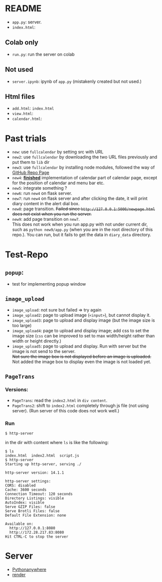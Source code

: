 # README

- `app.py`: server.
- `index.html`:

## Colab only
- `run.py`: run the server on colab

## Not used
- `server.ipynb`: ipynb of `app.py` (mistakenly created but not used.)

## Html files
- `add.html`: `index.html`
- `view.html`: 
- `calendar.html`: 


# Past trials
- `new`: use `fullcalendar` by setting src with URL  
- `new2`: use `fullcalendar` by downloading the two URL files previously and put them to `lib` dir  
- `new3`: use `fullcalendar` by installing node modules, followed the way of [GitHub Repo Page](https://github.com/fullcalendar/fullcalendar)  
- `new4`: <u>__finished__</u> implementation of calendar part of calendar page, except for the position of calendar and menu bar etc.
- `new5`: integrate something ?  
- `new6`: run `new4` on flask server.  
- `new7`: run `new4` on flask server and after clicking the date, it will print diary content in the alert dial box.  
- `new8`: page transition. ~~Failed since `http://127.0.0.1:5000/newpage.html` does not exist when you run the server.~~
- `new9`: add page transition on `new7`.  
This does not work when you run app.py with not under current dir, such as `python new9/app.py` (when you are in the root directory of this repo.). You can run, but it fails to get the data in `diary_data` directory.

# Test-Repo
## `popup`:
- test for implementing popup window

## `image_upload`
- `image_upload`: not sure but failed => try again
- `image_upload2`: page to upload image (`<input>`), but cannot display it.
- `image_upload3`: page to upload and display image (but the image size is too large)
- `image_upload4`: page to upload and display image; add css to set the image size 
(`css` can be improved to set to max width/height rather than width or height directly.)
- `image_upload5`: page to upload and display. Run with server but the image is not send to the server.   
~~Not sure the image box is not displayed before an image is uploaded.~~  
Not added the image box to display even the image is not loaded yet.

## `PageTrans`
### Versions:
- `PageTrans`: read the `index2.html` in `div content`.
- `PageTrans2`: shift to `index2.html` completely through js file (not using server). (Run server of this code does not work well.)

### Run 
```shell
$ http-server
```
in the dir with content where `ls` is like the following:

```
$ ls
index.html  index2.html  script.js
$ http-server
Starting up http-server, serving ./

http-server version: 14.1.1

http-server settings:
CORS: disabled
Cache: 3600 seconds
Connection Timeout: 120 seconds
Directory Listings: visible
AutoIndex: visible
Serve GZIP Files: false
Serve Brotli Files: false
Default File Extension: none

Available on:
  http://127.0.0.1:8080
  http://172.28.217.83:8080
Hit CTRL-C to stop the server
```

# Server
- [Pythonanywhere](https://qiita.com/probabilityhill/items/678f77dc96ccad47c401)
- [render](https://qiita.com/kakiuchis/items/0225664568ece7b7b08b)